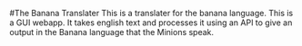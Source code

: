 #The Banana Translater
This is a translater for the banana language. This is a GUI webapp. It takes english text and processes it using an API to give an output in the Banana language that the Minions speak.